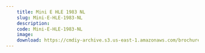 ```yaml
---
    title: Mini E HLE 1983 NL
    slug: Mini-E-HLE-1983-NL
    description:
    code: Mini-E-HLE-1983-NL
    image:
    download: https://cmdiy-archive.s3.us-east-1.amazonaws.com/brochures/documents/Mini+E+HLE+1983+NL.pdf
---
```

<!-- Content of the page -->

##
        